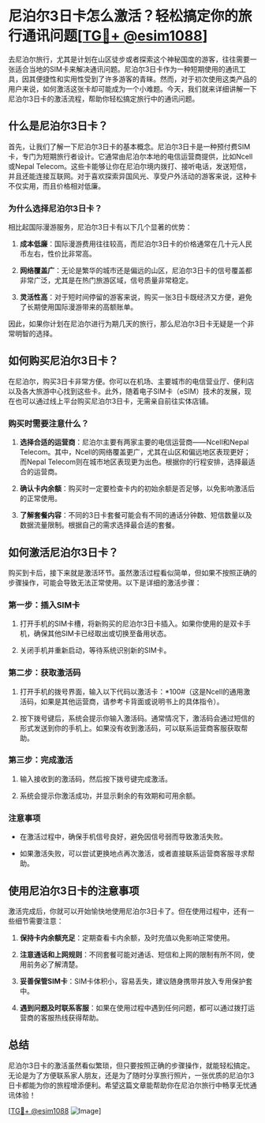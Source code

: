 # 尼泊尔3日卡怎么激活？轻松搞定你的旅行通讯问题[[TG💪+ @esim1088](https://t.me/s/esim1088)]

去尼泊尔旅行，尤其是计划在山区徒步或者探索这个神秘国度的游客，往往需要一张适合当地的SIM卡来解决通讯问题。尼泊尔3日卡作为一种短期使用的通讯工具，因其便捷性和实用性受到了许多游客的青睐。然而，对于初次使用这类产品的用户来说，如何激活这张卡却可能成为一个小难题。今天，我们就来详细讲解一下尼泊尔3日卡的激活流程，帮助你轻松搞定旅行中的通讯问题。

## 什么是尼泊尔3日卡？

首先，让我们了解一下尼泊尔3日卡的基本概念。尼泊尔3日卡是一种预付费SIM卡，专门为短期旅行者设计。它通常由尼泊尔本地的电信运营商提供，比如Ncell或Nepal Telecom。这些卡能够让你在尼泊尔境内拨打、接听电话，发送短信，并且还能连接互联网。对于喜欢探索异国风光、享受户外活动的游客来说，这种卡不仅实用，而且价格相对低廉。

### 为什么选择尼泊尔3日卡？

相比起国际漫游服务，尼泊尔3日卡有以下几个显著的优势：

1. **成本低廉**：国际漫游费用往往较高，而尼泊尔3日卡的价格通常在几十元人民币左右，性价比非常高。
   
2. **网络覆盖广**：无论是繁华的城市还是偏远的山区，尼泊尔3日卡的信号覆盖都非常广泛，尤其是在热门旅游区域，信号质量非常稳定。

3. **灵活性高**：对于短时间停留的游客来说，购买一张3日卡既经济又方便，避免了长期使用国际漫游带来的高额账单。

因此，如果你计划在尼泊尔进行为期几天的旅行，那么尼泊尔3日卡无疑是一个非常明智的选择。

## 如何购买尼泊尔3日卡？

在尼泊尔，购买3日卡非常方便。你可以在机场、主要城市的电信营业厅、便利店以及各大旅游中心找到这些卡。此外，随着电子SIM卡（eSIM）技术的发展，现在也可以通过线上平台购买尼泊尔3日卡，无需亲自前往实体店铺。

### 购买时需要注意什么？

1. **选择合适的运营商**：尼泊尔主要有两家主要的电信运营商——Ncell和Nepal Telecom。其中，Ncell的网络覆盖更广，尤其在山区和偏远地区表现更好；而Nepal Telecom则在城市地区表现更为出色。根据你的行程安排，选择最适合的运营商。

2. **确认卡内余额**：购买时一定要检查卡内的初始余额是否足够，以免影响激活后的正常使用。

3. **了解套餐内容**：不同的3日卡套餐可能会有不同的通话分钟数、短信数量以及数据流量限制。根据自己的需求选择最合适的套餐。

## 如何激活尼泊尔3日卡？

购买到卡后，接下来就是激活环节。虽然激活过程看似简单，但如果不按照正确的步骤操作，可能会导致无法正常使用。以下是详细的激活步骤：

### 第一步：插入SIM卡

1. 打开手机的SIM卡槽，将新购买的尼泊尔3日卡插入。如果你使用的是双卡手机，确保其他SIM卡已经取出或切换至备用状态。
   
2. 关闭手机并重新启动，等待系统识别新的SIM卡。

### 第二步：获取激活码

1. 打开手机的拨号界面，输入以下代码以激活卡：*100#（这是Ncell的通用激活码，如果是其他运营商，请参考卡背面或说明书上的具体指令）。
   
2. 按下拨号键后，系统会提示你输入激活码。通常情况下，激活码会通过短信的形式发送到你的手机上。如果没有收到激活码，可以联系运营商客服获取帮助。

### 第三步：完成激活

1. 输入接收到的激活码，然后按下拨号键完成激活。

2. 系统会提示你激活成功，并显示剩余的有效期和可用余额。

### 注意事项

- 在激活过程中，确保手机信号良好，避免因信号弱而导致激活失败。
  
- 如果激活失败，可以尝试更换地点再次激活，或者直接联系运营商客服寻求帮助。

## 使用尼泊尔3日卡的注意事项

激活完成后，你就可以开始愉快地使用尼泊尔3日卡了。但在使用过程中，还有一些细节需要注意：

1. **保持卡内余额充足**：定期查看卡内余额，及时充值以免影响正常使用。

2. **注意通话和上网规则**：不同套餐可能对通话、短信和上网的限制有所不同，使用前务必了解清楚。

3. **妥善保管SIM卡**：SIM卡体积小，容易丢失，建议随身携带并放入专用保护套中。

4. **遇到问题及时联系客服**：如果在使用过程中遇到任何问题，都可以通过拨打运营商的客服热线获得帮助。

## 总结

尼泊尔3日卡的激活虽然看似繁琐，但只要按照正确的步骤操作，就能轻松搞定。无论是为了方便联系家人朋友，还是为了随时分享旅行照片，一张优质的尼泊尔3日卡都能为你的旅程增添便利。希望这篇文章能帮助你在尼泊尔旅行中畅享无忧通讯体验！

[[TG💪+ @esim1088](https://t.me/s/esim1088) ![Image](https://i.postimg.cc/4NQfJmqS/Snipaste-2025-05-13-00-14-12.png)]